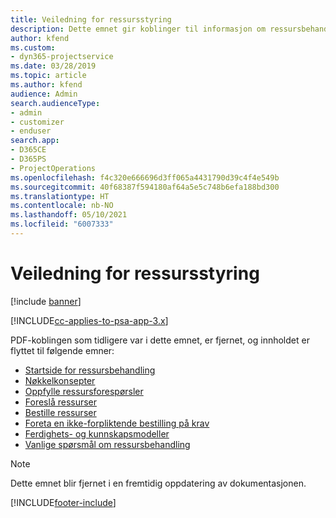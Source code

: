 ```yaml
---
title: Veiledning for ressursstyring
description: Dette emnet gir koblinger til informasjon om ressursbehandling i Project Service Automation
author: kfend
ms.custom:
- dyn365-projectservice
ms.date: 03/28/2019
ms.topic: article
ms.author: kfend
audience: Admin
search.audienceType:
- admin
- customizer
- enduser
search.app:
- D365CE
- D365PS
- ProjectOperations
ms.openlocfilehash: f4c320e666696d3ff065a4431790d39c4f4e549b
ms.sourcegitcommit: 40f68387f594180af64a5e5c748b6efa188bd300
ms.translationtype: HT
ms.contentlocale: nb-NO
ms.lasthandoff: 05/10/2021
ms.locfileid: "6007333"
---
```

# <a name="resource-management-guide"></a>Veiledning for ressursstyring

[!include [banner](../../includes/psa-now-project-operations.md)]

[!INCLUDE[cc-applies-to-psa-app-3.x](../../includes/cc-applies-to-psa-app-3x.md)]

PDF-koblingen som tidligere var i dette emnet, er fjernet, og innholdet er flyttet til følgende emner:

- [Startside for ressursbehandling](../resource-management-home-page.md)
- [Nøkkelkonsepter](../reports-key-concepts.md)
- [Oppfylle ressursforespørsler](../resource-management-fulfill-requests.md)
- [Foreslå ressurser](../resource-management-propose-resources.md)
- [Bestille ressurser](../resource-management-book-resources-scheduleboard.md)
- [Foreta en ikke-forpliktende bestilling på krav](../resource-management-softbook-requirements.md)
- [Ferdighets- og kunnskapsmodeller](../resource-management-skills-proficiency.md)
- [Vanlige spørsmål om ressursbehandling](../resource-management-faq.md)

> [!NOTE]
> Dette emnet blir fjernet i en fremtidig oppdatering av dokumentasjonen. 


[!INCLUDE[footer-include](../../includes/footer-banner.md)]